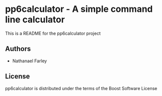 # pp6calculator - A simple command line calculator
This is a README for the pp6calculator project

## Authors
- Nathanael Farley

## License
pp6calculator is distributed under the terms of the Boost Software License
